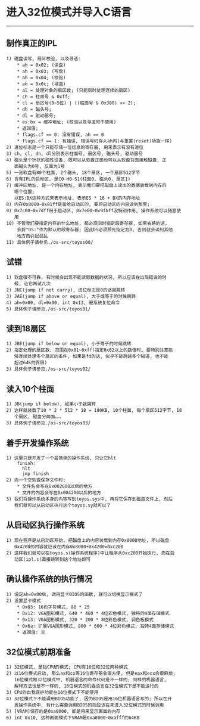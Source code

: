 # **进入32位模式并导入C语言** #
***


## **制作真正的IPL** ##
    1) 磁盘读写, 扇区校验, 以及寻道:
        * ah = 0x02; (读盘)
        * ah = 0x03; (写盘)
        * ah = 0x04; (校验)
        * ah = 0x0c; (寻道)
        * al = 处理对象的扇区数; (只能同时处理连续的扇区)
        * ch = 柱面号 & 0xff;
        * cl = 扇区号(0~5位) | ((柱面号 & 0x300) >> 2);
        * dh = 磁头号;
        * dl = 驱动器号;
        * es:bx = 缓冲地址; (校验以及寻道时不使用)
        * 返回值;
        * flags.cf == 0: 没有错误, ah == 0
        * flags.cf == 1: 有错误, 错误号码存入ah内(与重置(reset)功能一样)
    2) 进位标志是一个只能存储一位信息的寄存器, 用来表示有没有进位
    3) ch, cl, dh, dl分别表示柱面号, 扇区号, 磁头号, 驱动器号
    4) 磁头是个针状的磁性设备, 既可以从软盘正面也可以从软盘背面接触磁盘, 正
       面磁头为0号, 反面为1号
    5) 一张软盘有80个柱面, 2个磁头, 18个扇区, 一个扇区512字节
    6) 含有IPL的启动区, 是C0-H0-S1(柱面0, 磁头0, 扇区1)
    7) 缓冲区地址, 是一个内存地址, 表示我们要把磁盘上读出的数据装载到内存的
       哪个位置; 
       以ES:BX这种方式来表示地址, 表示ES * 16 + BX的内存地址
    8) 内存0x8000~0x81ff是留给启动区的, 要将启动区的内容读到那里; 
    9) 0x7c00~0x7dff用于启动区, 0x7e00~0x9fbff没特别作用, 操作系统可以随意使
       用
    10) 不管我们要指定内存的什么地址, 都必须同时指定段寄存器, 如果省略的话, 
        会将"DS:"作为默认的段寄存器; 因此DS必须预先指定为0, 否则就会读到其他
        地方而引起混乱
    11) 具体例子请参见./os-src/toyos00/


## **试错** ##
    1) 软盘很不可靠, 有时候会出现不能读取数据的状况, 所以应该在出现错误的时
       候, 让它再试几次
    2) JNC(jump if not carry), 进位标志是0的话就跳转
    3) JAE(jump if above or equal), 大于或等于的时候跳转
    4) ah=0x00, dl=0x00, int 0x13, 是系统复位命令
    5) 具体例子请参见./os-src/toyos01/


## **读到18扇区** ##
    1) JBE(jump if below or equal), 小于等于的时候跳转
    2) 指定处理的扇区数, 范围在0x01~0xff(指定0x02以上的数值时, 要特别注意能
       够连续处理多个扇区的条件, 如果是fd的话, 似乎不能跨越多个磁道, 也不能
       超过64k的界限)
    3) 具体例子请参见./os-src/toyos02/


## **读入10个柱面** ##
    1) JB(jump if below), 如果小于就跳转
    2) 这样就装载了10 * 2 * 512 * 18 = 180KB, 10个柱面, 每个扇区512字节, 18
       个扇区, 磁盘分两面。。。
    3) 具体例子请参见./os-src/toyos03/


## **着手开发操作系统** ##
    1) 这里只是开发了一个最简单的操作系统, 只让它hlt
        finish:
          hlt
          jmp finish
    2) 向一个空软盘保存文件时:
        * 文件名会写在0x002600以后的地方
        * 文件的内容会写在0x004200以后的地方
    3) 我们将操作系统本身的内容写到toyos.sys中, 再将它保存到磁盘文件上, 然后
       我们就可以从启动区执行这个toyos.sy就可以了


## **从启动区执行操作系统** ##
    1) 现在程序是从启动区开始, 把磁盘上的内容装载到内存0x8000地址, 所以磁盘
       0x4200的内容就应该在内存0x8000+0x4200=0xc200
    2) 这样我们就可以在toyos.s(操作系统程序)中让程序从0xc200开始执行, 而在启
       动区(ipl.s)直接跳转到这个地址即可


## **确认操作系统的执行情况** ##
    1) 设定ah=0x00后, 调用显卡BIOS的函数, 就可以切换显示模式了
    2) 设置显卡模式
        * 0x03: 16色字符模式, 80 * 25
        * 0x12: VGA图形模式, 640 * 480 * 4位彩色模式, 独特的4面存储模式
        * 0x13: VGA图形模式, 320 * 200 * 8位彩色模式, 调色板模式
        * 0x6a: 扩展VGA图形模式, 800 * 600 * 4位彩色模式, 独特4面存储模式
        * 返回值: 无



## **32位模式前期准备** ##
    1) 32位模式, 是指CPU的模式; CPU有16位和32位两种模式
    2) 以16位模式启动, 那么ax和cx等16位寄存器会很方便, 但是eax和ecx会很麻烦;
       16位模式和32位模式中, 机器语言的命令代码是不一样的; 同样的机器语言, 
       解释方法也是不一样的, 16位模式的机器语言在32位模式下是不能运行的
    3) CPU的自我保护功能在16位模式下不能使用
    4) 32位模式下不能调用BIOS功能了, 因为BIOS是用16位机器语言写的; 所以在开
       发操作系统中, 有什么需要调用BIOS的则应该在未进入32位模式的时候调用
    5) [VRAM]保存的是0xa0000, 即是用来显示画面的内存
    6) int 0x10, 这种画面模式下VRAM是0xa0000~0xafff的64KB
